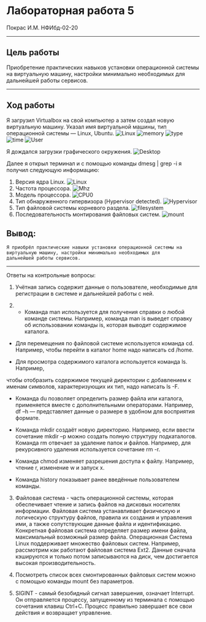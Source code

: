 # Лабораторная работа 5
 Покрас И.М. 
 НФИбд-02-20

---

## Цель работы
Приобретение практических навыков установки операционной системы на виртуальную машину, настройки минимально необходимых для
дальнейшей работы сервисов.

---

## Ход работы

Я загрузил Virtualbox на свой компьютер а затем создал новую виртуальную машину. Указал имя виртуальной машины, тип операционной системы — Linux, Ubuntu.
![Linux](https://imgur.com/WhJZIS4.png)
![memory](https://imgur.com/wQscVIG.png)
![type](https://imgur.com/YkwTQK2.png)
![time](https://imgur.com/hOp6ry0.png)
![User](https://imgur.com/sLB31Xz.png)

Я дождался загрузки графического окружения.
![Desktop](https://imgur.com/WpgrG53.png)

Далее я открыл терминал и с помощью команды dmesg | grep -i я получил следующую информацию:

1. Версия ядра Linux.
![Linux](https://imgur.com/BQfmlAB.png)
2. Частота процессора.
![Mhz](https://imgur.com/woRh3V4.png)
3. Модель процессора.
![CPU0](https://imgur.com/16YYqLR.png)
4. Тип обнаруженного гипервизора (Hypervisor detected).
![Hypervisor](https://imgur.com/JPU7hIz.png)
5. Тип файловой системы корневого раздела.
![filesystem](https://imgur.com/yZvxodJ.png)
6. Последовательность монтирования файловых систем.
![mount](https://imgur.com/LEaOwBL.png)

## Вывод:
```
Я приобрёл практические навыки установки операционной системы на виртуальную машину, настройки минимально необходимых для
дальнейшей работы сервисов.
```

---

Ответы на контрольные вопросы:

1. Учётная запись содержит данные о пользователе, необходимые для регистрации в системе и дальнейшей работы с ней.

2. - Команда man используется для получения справки о любой команде системы. Например, команда man is выведет справку об использовании команды is, которая выводит содержимое каталога.

- Для перемещения по файловой системе используется команда cd. Например, чтобы перейти в каталог home надо написать cd /home.

- Для просмотра содержимого каталога используется команда ls. Например,

чтобы отобразить содержимое текущей директории с добавлением к именам символов, характеризующих их тип, надо написать ls -F.

- Команда du позволяет определить размер файла или каталога, применяется вместе с дополнительными операторами. Например, df –h — представляет данные о размере в удобном для восприятия формате.

- Команда mkdir создаёт новую директорию. Например, если ввести сочетание mkdir –p можно создать полную структуру подкаталогов. Команда rm отвечает за удаление папок и файлов. Например, для рекурсивного удаления используется сочетание rm -r.

- Команда chmod изменяет разрешения доступа к файлу. Например, чтение r, изменение w и запуск x.

- Команда history показывает ранее введённые пользователем команды.

3. Файловая система - часть операционной системы, которая обеспечивает чтение и запись файлов на дисковых носителях информации. Файловая система устанавливает физическую и логическую структуру файлов, правила их создания и управления ими, а также сопутствующие данные файла и идентификацию. Конкретная файловая система определяет размер имени файла, максимальный возможный размер файла. Операционная Система Linux поддерживает множество файловых систем. Например, рассмотрим как работают файловая система Ext2. Данные сначала кэшируются и только потом записываются на диск, чем достигается высокая производительность.

4. Посмотреть список всех смонтированных файловых систем можно с помощью команды mount без параметров.

5. SIGINT - самый безобидный сигнал завершения, означает Interrupt. Он отправляется процессу, запущенному из терминала с помощью сочетания клавиш Ctrl+C. Процесс правильно завершает все свои действия и возвращает управление.